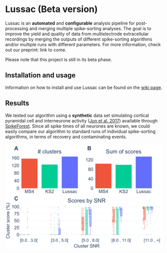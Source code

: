 
# Lussac (Beta version)

Lussac is an **automated** and **configurable** analysis pipeline for post-processing and merging multiple spike-sorting analyses. The goal is to improve the yield and quality of data from multielectrode extracellular recordings by merging the outputs of different spike-sorting algorithms and/or multiple runs with different parameters.
For more information, check out our preprint: link to come.

Please note that this project is still in its beta phase.


## Installation and usage

Information on how to install and use Lussac can be found on the [wiki page](https://github.com/BarbourLab/lussac/wiki).


## Results

We tested our algorithm using a **synthetic** data set simulating cortical pyramidal cell and interneurone activity ([Jun et al. 2017](https://www.biorxiv.org/content/10.1101/101030v2)) available through [SpikeForest](https://spikeforest.flatironinstitute.org/). Since all spike times of all neurones are known, we could easily compare our algorithm to standard runs of individual spike-sorting algorithms, in terms of recovery and contaminating events.

![Lussac synthetic results](https://github.com/BarbourLab/lussac/blob/main/img/results_synthetic.png?raw=true)
